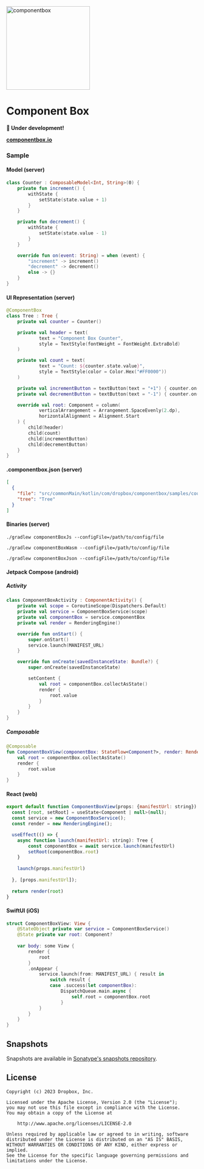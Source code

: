 <img src="https://user-images.githubusercontent.com/59468153/226168774-5c086794-652b-4bf9-bc67-f1dc4b86d81f.svg" alt="componentbox" width=220/>

# Component Box

**🚧 Under development!**

**[componentbox.io](https://www.componentbox.io)**

### Sample

#### Model (server)

```kotlin
class Counter : ComposableModel<Int, String>(0) {
    private fun increment() {
        withState {
            setState(state.value + 1)
        }
    }

    private fun decrement() {
        withState {
            setState(state.value - 1)
        }
    }

    override fun on(event: String) = when (event) {
        "increment" -> increment()
        "decrement" -> decrement()
        else -> {}
    }
}
```

#### UI Representation (server)

```kotlin
@ComponentBox
class Tree : Tree {
    private val counter = Counter()

    private val header = text(
            text = "Component Box Counter",
            style = TextStyle(fontWeight = FontWeight.ExtraBold)
    )

    private val count = text(
            text = "Count: ${counter.state.value}",
            style = TextStyle(color = Color.Hex("#FF0000"))
    )

    private val incrementButton = textButton(text = "+1") { counter.on("increment") }
    private val decrementButton = textButton(text = "-1") { counter.on("decrement") }

    override val root: Component = column(
            verticalArrangement = Arrangement.SpaceEvenly(2.dp),
            horizontalAlignment = Alignment.Start
    ) {
        child(header)
        child(count)
        child(incrementButton)
        child(decrementButton)
    }
}
```

#### .componentbox.json (server)

```json
[
  {
    "file": "src/commonMain/kotlin/com/dropbox/componentbox/samples/counter/Tree.kt",
    "tree": "Tree"
  }
]
```

#### Binaries (server)

```shell
./gradlew componentBoxJs --configFile=/path/to/config/file
```

```shell
./gradlew componentBoxWasm --configFile=/path/to/config/file
```

```shell
./gradlew componentBoxJson --configFile=/path/to/config/file
```

#### Jetpack Compose (android)

##### Activity

```kotlin
class ComponentBoxActivity : ComponentActivity() {
    private val scope = CoroutineScope(Dispatchers.Default)
    private val service = ComponentBoxService(scope)
    private val componentBox = service.componentBox
    private val render = RenderingEngine()

    override fun onStart() {
        super.onStart()
        service.launch(MANIFEST_URL)
    }

    override fun onCreate(savedInstanceState: Bundle?) {
        super.onCreate(savedInstanceState)

        setContent {
            val root = componentBox.collectAsState()
            render {
                root.value
            }
        }
    }
}
```

##### Composable

```kotlin
@Composable
fun ComponentBoxView(componentBox: StateFlow<Component?>, render: RenderingEngine) {
    val root = componentBox.collectAsState()
    render {
        root.value
    }
}
```

#### React (web)

```js
export default function ComponentBoxView(props: {manifestUrl: string}) {
  const [root, setRoot] = useState<Component | null>(null);
  const service = new ComponentBoxService();
  const render = new RenderingEngine();

  useEffect(() => {
    async function launch(manifestUrl: string): Tree {
        const componentBox = await service.launch(manifestUrl)
        setRoot(componentBox.root)
    }
    
    launch(props.manifestUrl)
 
  }, [props.manifestUrl]);
  
  return render(root)
}
```

#### SwiftUI (iOS)

```swift
struct ComponentBoxView: View {
    @StateObject private var service = ComponentBoxService()
    @State private var root: Component?
    
    var body: some View {
        render {
            root
        }
        .onAppear {
            service.launch(from: MANIFEST_URL) { result in
                switch result {
                case .success(let componentBox):
                    DispatchQueue.main.async {
                        self.root = componentBox.root
                    }
            }
        }
    }
}
```

## Snapshots

Snapshots are available
in [Sonatype's snapshots repository](https://s01.oss.sonatype.org/content/repositories/snapshots/com/dropbox/componentbox/).

## License

```text
Copyright (c) 2023 Dropbox, Inc.

Licensed under the Apache License, Version 2.0 (the "License");
you may not use this file except in compliance with the License.
You may obtain a copy of the License at

    http://www.apache.org/licenses/LICENSE-2.0

Unless required by applicable law or agreed to in writing, software
distributed under the License is distributed on an "AS IS" BASIS,
WITHOUT WARRANTIES OR CONDITIONS OF ANY KIND, either express or implied.
See the License for the specific language governing permissions and
limitations under the License.
```
